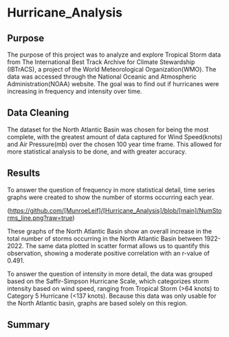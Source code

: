 # Hurricane_Analysis

## Purpose

The purpose of this project was to analyze and explore Tropical Storm data from The  International Best Track Archive for Climate Stewardship (IBTrACS), a project of the World Meteorological Organization(WMO). The data was accessed through the National Oceanic and Atmospheric Administration(NOAA) website. The goal was to find out if hurricanes were increasing in frequency and intensity over time. 

## Data Cleaning

The dataset for the North Atlantic Basin was chosen for being the most complete, with the greatest amount of data captured for Wind Speed(knots) and Air Pressure(mb) over the chosen 100 year time frame. This allowed for more statistical analysis to be done, and with greater accuracy.

## Results

To answer the question of frequency in more statistical detail, time series graphs were created to show the number of storms occurring each year. 

(https://github.com/[MunroeLeif]/[Hurricane_Analysis]/blob/[main]/NumStorms_line.png?raw=true)

These graphs of the North Atlantic Basin show an overall increase in the total number of storms occurring in the North Atlantic Basin between 1922-2022. The same data plotted in scatter format allows us to quantify this observation, showing a moderate positive correlation with an r-value of 0.491. 

To answer the question of intensity in more detail, the data was grouped based on the Saffir-Simpson Hurricane Scale, which categorizes storm intensity based on wind speed,  ranging from Tropical Storm (>64 knots) to Category 5 Hurricane (<137 knots). Because this data was only usable for the North Atlantic basin, graphs are based solely on this region. 

## Summary

